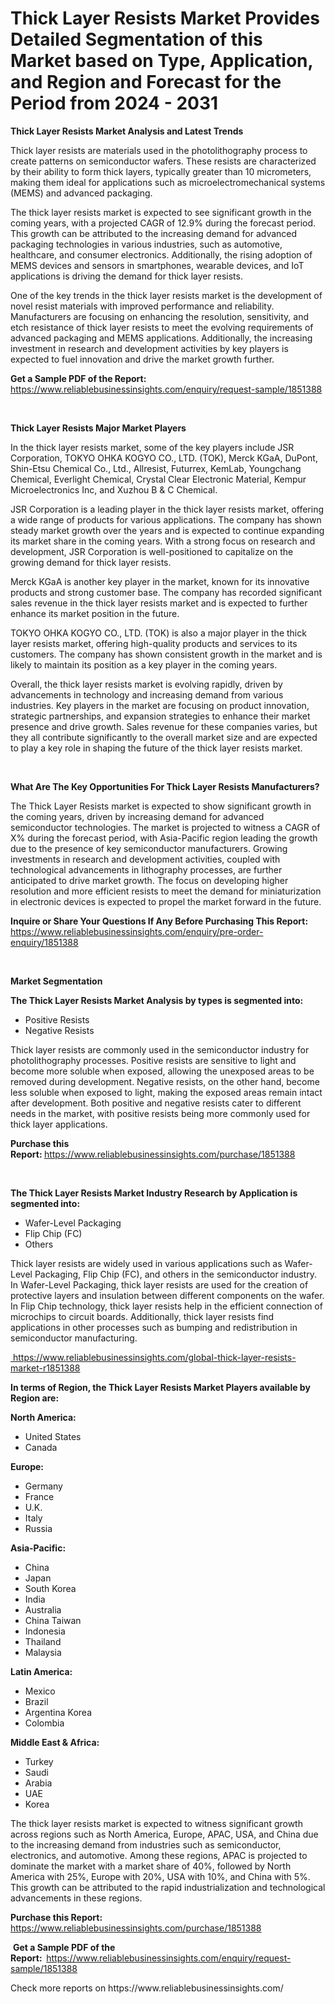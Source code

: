 <p><h1>Thick Layer Resists Market Provides Detailed Segmentation of this Market based on Type, Application, and Region and Forecast for the Period from 2024 - 2031</h1></p><p><strong>Thick Layer Resists Market Analysis and Latest Trends</strong></p>
<p><p>Thick layer resists are materials used in the photolithography process to create patterns on semiconductor wafers. These resists are characterized by their ability to form thick layers, typically greater than 10 micrometers, making them ideal for applications such as microelectromechanical systems (MEMS) and advanced packaging.</p><p>The thick layer resists market is expected to see significant growth in the coming years, with a projected CAGR of 12.9% during the forecast period. This growth can be attributed to the increasing demand for advanced packaging technologies in various industries, such as automotive, healthcare, and consumer electronics. Additionally, the rising adoption of MEMS devices and sensors in smartphones, wearable devices, and IoT applications is driving the demand for thick layer resists.</p><p>One of the key trends in the thick layer resists market is the development of novel resist materials with improved performance and reliability. Manufacturers are focusing on enhancing the resolution, sensitivity, and etch resistance of thick layer resists to meet the evolving requirements of advanced packaging and MEMS applications. Additionally, the increasing investment in research and development activities by key players is expected to fuel innovation and drive the market growth further.</p></p>
<p><strong>Get a Sample PDF of the Report:&nbsp;</strong> <a href="https://www.reliablebusinessinsights.com/enquiry/request-sample/1851388">https://www.reliablebusinessinsights.com/enquiry/request-sample/1851388</a></p>
<p>&nbsp;</p>
<p><strong>Thick Layer Resists Major Market Players</strong></p>
<p><p>In the thick layer resists market, some of the key players include JSR Corporation, TOKYO OHKA KOGYO CO., LTD. (TOK), Merck KGaA, DuPont, Shin-Etsu Chemical Co., Ltd., Allresist, Futurrex, KemLab, Youngchang Chemical, Everlight Chemical, Crystal Clear Electronic Material, Kempur Microelectronics Inc, and Xuzhou B & C Chemical.</p><p>JSR Corporation is a leading player in the thick layer resists market, offering a wide range of products for various applications. The company has shown steady market growth over the years and is expected to continue expanding its market share in the coming years. With a strong focus on research and development, JSR Corporation is well-positioned to capitalize on the growing demand for thick layer resists.</p><p>Merck KGaA is another key player in the market, known for its innovative products and strong customer base. The company has recorded significant sales revenue in the thick layer resists market and is expected to further enhance its market position in the future.</p><p>TOKYO OHKA KOGYO CO., LTD. (TOK) is also a major player in the thick layer resists market, offering high-quality products and services to its customers. The company has shown consistent growth in the market and is likely to maintain its position as a key player in the coming years.</p><p>Overall, the thick layer resists market is evolving rapidly, driven by advancements in technology and increasing demand from various industries. Key players in the market are focusing on product innovation, strategic partnerships, and expansion strategies to enhance their market presence and drive growth. Sales revenue for these companies varies, but they all contribute significantly to the overall market size and are expected to play a key role in shaping the future of the thick layer resists market.</p></p>
<p>&nbsp;</p>
<p><strong>What Are The Key Opportunities For Thick Layer Resists Manufacturers?</strong></p>
<p><p>The Thick Layer Resists market is expected to show significant growth in the coming years, driven by increasing demand for advanced semiconductor technologies. The market is projected to witness a CAGR of X% during the forecast period, with Asia-Pacific region leading the growth due to the presence of key semiconductor manufacturers. Growing investments in research and development activities, coupled with technological advancements in lithography processes, are further anticipated to drive market growth. The focus on developing higher resolution and more efficient resists to meet the demand for miniaturization in electronic devices is expected to propel the market forward in the future.</p></p>
<p><strong>Inquire or Share Your Questions If Any Before Purchasing This Report:</strong> <a href="https://www.reliablebusinessinsights.com/enquiry/pre-order-enquiry/1851388">https://www.reliablebusinessinsights.com/enquiry/pre-order-enquiry/1851388</a></p>
<p>&nbsp;</p>
<p><strong>Market Segmentation</strong></p>
<p><strong>The Thick Layer Resists Market Analysis by types is segmented into:</strong></p>
<p><ul><li>Positive Resists</li><li>Negative Resists</li></ul></p>
<p><p>Thick layer resists are commonly used in the semiconductor industry for photolithography processes. Positive resists are sensitive to light and become more soluble when exposed, allowing the unexposed areas to be removed during development. Negative resists, on the other hand, become less soluble when exposed to light, making the exposed areas remain intact after development. Both positive and negative resists cater to different needs in the market, with positive resists being more commonly used for thick layer applications.</p></p>
<p><strong>Purchase this Report:&nbsp;</strong><a href="https://www.reliablebusinessinsights.com/purchase/1851388">https://www.reliablebusinessinsights.com/purchase/1851388</a></p>
<p>&nbsp;</p>
<p><strong>The Thick Layer Resists Market Industry Research by Application is segmented into:</strong></p>
<p><ul><li>Wafer-Level Packaging</li><li>Flip Chip (FC)</li><li>Others</li></ul></p>
<p><p>Thick layer resists are widely used in various applications such as Wafer-Level Packaging, Flip Chip (FC), and others in the semiconductor industry. In Wafer-Level Packaging, thick layer resists are used for the creation of protective layers and insulation between different components on the wafer. In Flip Chip technology, thick layer resists help in the efficient connection of microchips to circuit boards. Additionally, thick layer resists find applications in other processes such as bumping and redistribution in semiconductor manufacturing.</p></p>
<p><a href="https://www.reliablebusinessinsights.com/global-thick-layer-resists-market-r1851388">&nbsp;https://www.reliablebusinessinsights.com/global-thick-layer-resists-market-r1851388</a></p>
<p><strong>In terms of Region, the Thick Layer Resists Market Players available by Region are:</strong></p>
<p>
    <p> <strong> North America: </strong>
        <ul>
            <li>United States</li>
            <li>Canada</li>
        </ul>
        </p> 
    <p> <strong> Europe: </strong>
        <ul>
            <li>Germany</li>
            <li>France</li>
            <li>U.K.</li>
            <li>Italy</li>
            <li>Russia</li>
        </ul>
        </p> 
    <p> <strong> Asia-Pacific: </strong>
        <ul>
            <li>China</li>
            <li>Japan</li>
            <li>South Korea</li>
            <li>India</li>
            <li>Australia</li>
            <li>China Taiwan</li>
            <li>Indonesia</li>
            <li>Thailand</li>
            <li>Malaysia</li>
        </ul>
        </p> 
    <p> <strong> Latin America: </strong>
        <ul>
            <li>Mexico</li>
            <li>Brazil</li>
            <li>Argentina Korea</li>
            <li>Colombia</li>
        </ul>
        </p> 
    <p> <strong> Middle East & Africa: </strong>
        <ul>
            <li>Turkey</li>
            <li>Saudi</li>
            <li>Arabia</li>
            <li>UAE</li>
            <li>Korea</li>
        </ul>
    </p>
    </p>
<p><p>The thick layer resists market is expected to witness significant growth across regions such as North America, Europe, APAC, USA, and China due to the increasing demand from industries such as semiconductor, electronics, and automotive. Among these regions, APAC is projected to dominate the market with a market share of 40%, followed by North America with 25%, Europe with 20%, USA with 10%, and China with 5%. This growth can be attributed to the rapid industrialization and technological advancements in these regions.</p></p>
<p><strong>Purchase this Report: </strong><a href="https://www.reliablebusinessinsights.com/purchase/1851388">https://www.reliablebusinessinsights.com/purchase/1851388</a></p>
<p>&nbsp;<strong>Get a Sample PDF of the Report:&nbsp;&nbsp;</strong><a href="https://www.reliablebusinessinsights.com/enquiry/request-sample/1851388">https://www.reliablebusinessinsights.com/enquiry/request-sample/1851388</a></p>
<p><strong></strong></p>
<p>Check more reports on https://www.reliablebusinessinsights.com/</p>